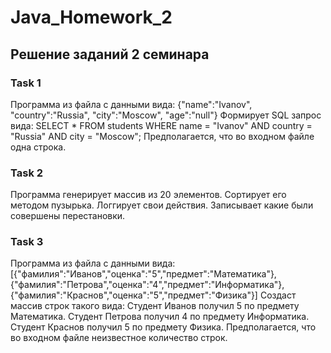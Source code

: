 # Java_Homework_2

## Решение заданий 2 семинара

### Task 1

Программа из файла с данными вида: {"name":"Ivanov", "country":"Russia", "city":"Moscow", "age":"null"}
Формирует SQL запрос вида: SELECT * FROM students WHERE name = "Ivanov" AND country = "Russia" AND city = "Moscow";
Предполагается, что во входном файле одна строка.

### Task 2

Программа генерирует массив из 20 элементов. Сортирует его методом пузырька.
Логгирует свои действия. Записывает какие были совершены перестановки.


### Task 3

Программа из файла с данными вида: [{"фамилия":"Иванов","оценка":"5","предмет":"Математика"}, {"фамилия":"Петрова","оценка":"4","предмет":"Информатика"}, {"фамилия":"Краснов","оценка":"5","предмет":"Физика"}]
Создаст массив строк такого вида:
Студент Иванов получил 5 по предмету Математика.
Студент Петрова получил 4 по предмету Информатика.
Студент Краснов получил 5 по предмету Физика.
Предполагается, что во входном файле неизвестное количество строк.